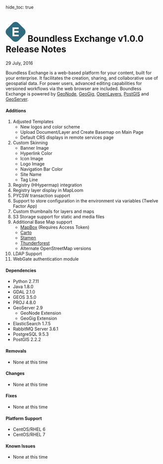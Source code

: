 hide_toc: true

![EXCHANGE](../img/exchange.png) Boundless Exchange v1.0.0 Release Notes
=======================================
29 July, 2016

Boundless Exchange is a web-based platform for your content, built for your enterprise. It facilitates the creation, sharing, and collaborative use of geospatial data. For power users, advanced editing capabilities for versioned workflows via the web browser are included. Boundless Exchange is powered by [GeoNode](http://geonode.org/), [GeoGig](http://geogig.org/), [OpenLayers](http://openlayers.org/), [PostGIS](http://postgis.net/) and [GeoServer](http://geoserver.org/).

#### Additions
1. Adjusted Templates
    + New logos and color scheme
    + Upload Document/Layer and Create Basemap on Main Page
    + Default CRS displays in remote services page
2. Custom Skinning
    + Banner Image
    + Hyperlink Color
    + Icon Image
    + Logo Image
    + Navigation Bar Color
    + Site Name
    + Tag Line
3. Registry (HHypermap) integration
4. Registry layer display in MapLoom
5. PYCSW transaction support
6. Support to store configuration in the environment via variables (Twelve Factor App)
7. Custom thumbnails for layers and maps
8. S3 Storage support for static and media files
9. Additional Base Map support
    + [MapBox](https://www.mapbox.com/) (Requires Access Token)
    + [Carto](https://carto.com/)
    + [Stamen](http://stamen.com/)
    + [Thunderforest](http://www.thunderforest.com/)
    + Alternate OpenStreetMap versions
10. LDAP Support
11. WebGate authentication module

#### Dependencies
+ Python 2.7.11
+ Java 1.8.0
+ GDAL 2.1.0
+ GEOS 3.5.0
+ PROJ 4.8.0
+ GeoServer 2.9
   + GeoNode Extension
   + GeoGig Extension
+ ElasticSearch 1.7.5
+ RabbitMQ Server 3.6.1
+ PostgreSQL 9.5.3
+ PostGIS 2.2.2

#### Removals
+ None at this time

#### Changes
+ None at this time

#### Fixes
+ None at this time

#### Platform Support
+ CentOS/RHEL 6
+ CentOS/RHEL 7

#### Known Issues
+ None at this time
